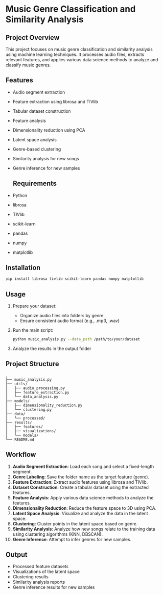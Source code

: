 # Music Genre Classification and Similarity Analysis

## Project Overview

This project focuses on music genre classification and similarity analysis using machine learning techniques. It processes audio files, extracts relevant features, and applies various data science methods to analyze and classify music genres.

## Features

- Audio segment extraction
- Feature extraction using librosa and TIVlib
- Tabular dataset construction
- Feature analysis
- Dimensionality reduction using PCA
- Latent space analysis
- Genre-based clustering
- Similarity analysis for new songs
- Genre inference for new samples

   ## Requirements

- Python
- librosa
- TIVlib
- scikit-learn
- pandas
- numpy
- matplotlib

## Installation

```bash
pip install librosa tivlib scikit-learn pandas numpy matplotlib
```

## Usage

1. Prepare your dataset:
   - Organize audio files into folders by genre
   - Ensure consistent audio format (e.g., .mp3, .wav)

2. Run the main script:
   ```bash
   python music_analysis.py --data_path /path/to/your/dataset
   ```

3. Analyze the results in the output folder

## Project Structure

```
.
├── music_analysis.py
├── utils/
│   ├── audio_processing.py
│   ├── feature_extraction.py
│   └── data_analysis.py
├── models/
│   ├── dimensionality_reduction.py
│   └── clustering.py
├── data/
│   └── processed/
├── results/
│   ├── features/
│   ├── visualizations/
│   └── models/
└── README.md
```

## Workflow

1. **Audio Segment Extraction**: Load each song and select a fixed-length segment.
2. **Genre Labeling**: Save the folder name as the target feature (genre).
3. **Feature Extraction**: Extract audio features using librosa and TIVlib.
4. **Dataset Construction**: Create a tabular dataset using the extracted features.
5. **Feature Analysis**: Apply various data science methods to analyze the features.
6. **Dimensionality Reduction**: Reduce the feature space to 3D using PCA.
7. **Latent Space Analysis**: Visualize and analyze the data in the latent space.
8. **Clustering**: Cluster points in the latent space based on genre.
9. **Similarity Analysis**: Analyze how new songs relate to the training data using clustering algorithms (KNN, DBSCAN).
10. **Genre Inference**: Attempt to infer genres for new samples.

## Output

- Processed feature datasets
- Visualizations of the latent space
- Clustering results
- Similarity analysis reports
- Genre inference results for new samples
